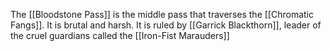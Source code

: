 The [[Bloodstone Pass]] is the middle pass that traverses the [[Chromatic Fangs]]. It is brutal and harsh. It is ruled by [[Garrick Blackthorn]], leader of the cruel guardians called the [[Iron-Fist Marauders]]